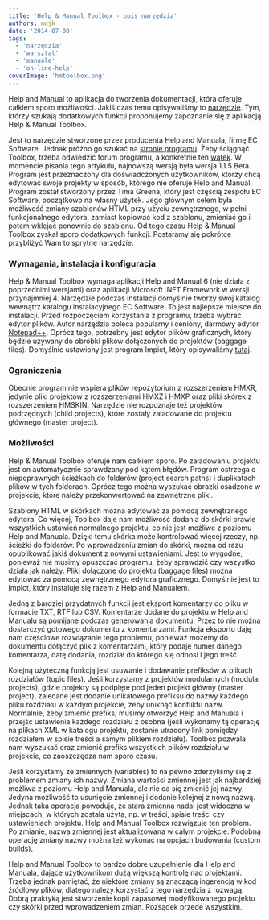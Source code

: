 ```yaml
---
title: 'Help & Manual Toolbox - opis narzędzia'
authors: mojk
date: '2014-07-08'
tags:
  - 'narzędzia'
  - 'warsztat'
  - 'manuale'
  - 'on-line-help'
coverImage: 'hmtoolbox.png'
---
```


Help and Manual to aplikacja do tworzenia dokumentacji, która oferuje całkiem
sporo możliwości. Jakiś czas temu opisywaliśmy to
[narzędzie](http://techwriter.pl/help-and-manual-opis-narzedzia/). Tym, którzy
szukają dodatkowych funkcji proponujemy zapoznanie się z aplikacją Help & Manual
Toolbox.

<!--truncate-->

Jest to narzędzie stworzone przez producenta Help and Manuala, firmę EC
Software. Jednak próżno go szukać na
[stronie programu](http://www.helpandmanual.com). Żeby ściągnąć Toolbox, trzeba
odwiedzić forum programu, a konkretnie ten
[wątek](http://helpman.it-authoring.com/viewtopic.php?f=4&t=12586). W momencie
pisania tego artykułu, najnowszą wersją była wersja 1.1.5 Beta. Program jest
przeznaczony dla doświadczonych użytkowników, którzy chcą edytować swoje
projekty w sposób, którego nie oferuje Help and Manual. Program został stworzony
przez Tima Greena, który jest częścią zespołu EC Software, początkowo na własny
użytek. Jego głównym celem była możliwość zmiany szablonów HTML przy użyciu
zewnętrznego, w pełni funkcjonalnego edytora, zamiast kopiować kod z szablonu,
zmieniać go i potem wklejać ponownie do szablonu. Od tego czasu Help & Manual
Toolbox zyskał sporo dodatkowych funkcji. Postaramy się pokrótce przybliżyć Wam
to sprytne narzędzie.

### Wymagania, instalacja i konfiguracja

Help & Manual Toolbox wymaga aplikacji Help and Manual 6 (nie działa z
poprzednimi wersjami) oraz aplikacji Microsoft .NET Framework w wersji
przynajmniej 4. Narzędzie podczas instalacji domyślnie tworzy swój katalog
wewnątrz katalogu instalacyjnego EC Software. To jest najlepsze miejsce do
instalacji. Przed rozpoczęciem korzystania z programu, trzeba wybrać edytor
plików. Autor narzędzia poleca popularny i ceniony, darmowy edytor
[Notepad++](http://notepad-plus-plus.org/). Oprócz tego, potrzebny jest edytor
plików graficznych, który będzie używany do obróbki plików dołączonych do
projektów (baggage files). Domyślnie ustawiony jest program Impict, który
opisywaliśmy [tutaj](http://techwriter.pl/zrzucanie-ekranu-opis-narzedzi/).

### Ograniczenia

Obecnie program nie wspiera plików repozytorium z rozszerzeniem HMXR, jedynie
pliki projektów z rozszerzeniami HMXZ i HMXP oraz pliki skórek z rozszerzeniem
HMSKIN. Narzędzie nie rozpoznaje też projektów podrzędnych (child projects),
które zostały załadowane do projektu głównego (master project).

### Możliwości

Help & Manual Toolbox oferuje nam całkiem sporo. Po załadowaniu projektu jest on
automatycznie sprawdzany pod kątem błędów. Program ostrzega o niepoprawnych
ścieżkach do folderów (project search paths) i duplikatach plików w tych
folderach. Oprócz tego można wyszukać obrazki osadzone w projekcie, które należy
przekonwertować na zewnętrzne pliki.

Szablony HTML w skórkach można edytować za pomocą zewnętrznego edytora. Co
więcej, Toolbox daje nam możliwość dodania do skórki prawie wszystkich ustawień
normalnego projektu, co nie jest możliwe z poziomu Help and Manuala. Dzięki temu
skórka może kontrolować więcej rzeczy, np. ścieżki do folderów. Po wprowadzeniu
zmian do skórki, można od razu opublikować jakiś dokument z nowymi ustawieniami.
Jest to wygodne, ponieważ nie musimy opuszczać programu, żeby sprawdzić czy
wszystko działa jak należy. Pliki dołączone do projektu (baggage files) można
edytować za pomocą zewnętrznego edytora graficznego. Domyślnie jest to Impict,
który instaluje się razem z Help and Manualem.

Jedną z bardziej przydatnych funkcji jest eksport komentarzy do pliku w formacie
TXT, RTF lub CSV. Komentarze dodane do projektu w Help and Manualu są pomijane
podczas generowania dokumentu. Przez to nie można dostarczyć gotowego dokumentu
z komentarzami. Funkcja eksportu daję nam częściowe rozwiązanie tego problemu,
ponieważ możemy do dokumentu dołączyć plik z komentarzami, który podaje numer
danego komentarza, datę dodania, rozdział do którego się odnosi i jego treść.

Kolejną użyteczną funkcją jest usuwanie i dodawanie prefiksów w plikach
rozdziałów (topic files). Jeśli korzystamy z projektów modularnych (modular
projects), gdzie projekty są podpięte pod jeden projekt główny (master project),
zalecane jest dodanie unikatowego prefiksu do nazwy każdego pliku rozdziału w
każdym projekcie, żeby uniknąć konfliktu nazw. Normalnie, żeby zmienić prefiks,
musimy otworzyć Help and Manuala i przejść ustawienia każdego rozdziału z osobna
(jeśli wykonamy tą operację na plikach XML w katalogu projektu, zostanie
utracony link pomiędzy rozdziałem w spisie treści a samym plikiem rozdziału).
Toolbox pozwala nam wyszukać oraz zmienić prefiks wszystkich plików rozdziału w
projekcie, co zaoszczędza nam sporo czasu.

Jeśli korzystamy ze zmiennych (variables) to na pewno zderzyliśmy się z
problemem zmiany ich nazwy. Zmiana wartości zmiennej jest jak najbardziej
możliwa z poziomu Help and Manuala, ale nie da się zmienić jej nazwy. Jedyna
możliwość to usunięcie zmiennej i dodanie kolejnej z nową nazwą. Jednak taka
operacja powoduje, że stara zmienna nadal jest widoczna w miejscach, w których
została użyta, np. w treści, spisie treści czy ustawieniach projektu. Help and
Manual Toolbox rozwiązuje ten problem. Po zmianie, nazwa zmiennej jest
aktualizowana w całym projekcie. Podobną operację zmiany nazwy można też wykonać
na opcjach budowania (custom builds).

Help and Manual Toolbox to bardzo dobre uzupełnienie dla Help and Manuala,
dające użytkownikom dużą większą kontrolę nad projektami. Trzeba jednak
pamiętać, że niektóre zmiany są znaczącą ingerencją w kod źródłowy plików,
dlatego należy korzystać z tego narzędzia z rozwagą. Dobrą praktyką jest
stworzenie kopii zapasowej modyfikowanego projektu czy skórki przed
wprowadzeniem zmian. Rozsądek przede wszystkim.
